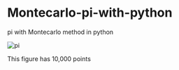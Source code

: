 # Montecarlo-pi-with-python
pi with Montecarlo method in python


![pi](https://github.com/azatcelik/Montecarlo-pi-with-python/assets/98810499/e5a20602-2a76-4c82-92c6-992d5cedd334)

This figure has 10,000 points
